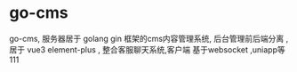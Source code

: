 # go-cms
go-cms, 服务器居于 golang gin 框架的cms内容管理系统, 后台管理前后端分离 ,居于 vue3 element-plus
,  整合客服聊天系统,客户端 基于websocket ,uniapp等  111
